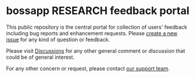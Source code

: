 # bossapp RESEARCH feedback portal
This public repository is the central portal for collection of users' feedback including bug reports and enhancement requests. Please [create a new issue](https://github.com/sync2brain/bossapp-research-public/issues/new/choose) for any kind of question or feedback.

Please visit [Discussions](https://github.com/sync2brain/bossapp-research-public/discussions) for any other general comment or discussion that could be of general interest.

For any other concern or request, please contact [our support team](mailto:support@sync2brain.com).
